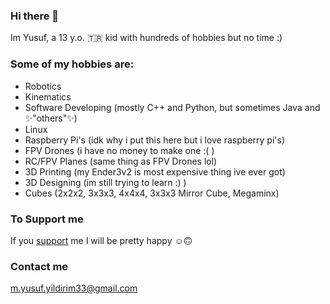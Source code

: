 ### Hi there 👋
Im Yusuf, a 13 y.o. 🇹🇷 kid with hundreds of hobbies but no time :)

### Some of my hobbies are:
- Robotics
- Kinematics
- Software Developing (mostly C++ and Python, but sometimes Java and ✨"others"✨)
- Linux
- Raspberry Pi's (idk why i put this here but i love raspberry pi's)
- FPV Drones (i have no money to make one :( )
- RC/FPV Planes (same thing as FPV Drones lol)
- 3D Printing (my Ender3v2 is most expensive thing ive ever got)
- 3D Designing (im still trying to learn :) )
- Cubes (2x2x2, 3x3x3, 4x4x4, 3x3x3 Mirror Cube, Megaminx)

### To Support me
If you [support](https://buymeacoffee.com/myusuf) me I will be pretty happy ☺️🙃

### Contact me
m.yusuf.yildirim33@gmail.com
